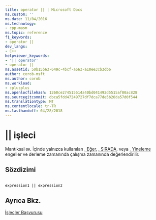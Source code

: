 ```yaml
---
title: operator || | Microsoft Docs
ms.custom: ''
ms.date: 11/04/2016
ms.technology:
- cpp-masm
ms.topic: reference
f1_keywords:
- operator ||
dev_langs:
- C++
helpviewer_keywords:
- '|| operator'
- operator ||
ms.assetid: 50b15b63-649c-4bcf-a663-a10ee3cb3db6
author: corob-msft
ms.author: corob
ms.workload:
- cplusplus
ms.openlocfilehash: 1260ce274515614a40bd041492d5515af00ac828
ms.sourcegitcommit: dbca5fdd47249727df7dca77de5b20da57d0f544
ms.translationtype: MT
ms.contentlocale: tr-TR
ms.lasthandoff: 04/28/2018
---
```

# <a name="operator-"></a>|| işleci
Mantıksal `OR`. İçinde yalnızca kullanılan [. Eğer](../../assembler/masm/dot-if.md), [. SIRADA](../../assembler/masm/dot-while.md), veya [. Yineleme](../../assembler/masm/dot-repeat.md) engeller ve derleme zamanında çalışma zamanında değerlendirilir.  
  
## <a name="syntax"></a>Sözdizimi  
  
```  
  
expression1 || expression2  
```  
  
## <a name="see-also"></a>Ayrıca Bkz.  
 [İşleçler Başvurusu](../../assembler/masm/operators-reference.md)